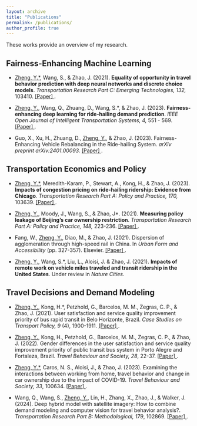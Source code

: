 ```yaml
---
layout: archive
title: "Publications"
permalink: /publications/
author_profile: true
---
```

These works provide an overview of my research.
## Fairness-Enhancing Machine Learning 

<!-- ![text](/images/profile.png){: .align-left width="100px"; padding-right: "20px"} -->

<!-- <figure class="align-left" style="width: 100px; padding-right: 20px;">
  <img src="/images/profile.png" alt="Your Figure">
  <figcaption>Figure 1: Your Figure Caption</figcaption>
</figure> -->

* <u>Zheng, Y.*</u>, Wang, S., & Zhao, J. (2021). **Equality of opportunity in travel behavior prediction with deep neural networks and discrete choice models**. <i> Transportation Research Part C: Emerging Technologies, 132,</i> 103410. <a href="https://doi.org/10.1016/j.trc.2021.103410"> [Paper] </a>.

* <u>Zheng, Y.</u>, Wang, Q., Zhuang, D., Wang, S.*, & Zhao, J. (2023). **Fairness-enhancing deep learning for ride-hailing demand prediction**. <i> IEEE Open Journal of Intelligent Transportation Systems, 4, </i> 551 - 569. <a href="https://doi.org/10.1109/OJITS.2023.3297517"> [Paper] </a>.

* Guo, X., Xu, H., Zhuang, D., <u>Zheng, Y.</u>, & Zhao, J. (2023). Fairness-Enhancing Vehicle Rebalancing in the Ride-hailing System.  <i> arXiv preprint arXiv:2401.00093. </i> <a href="https://arxiv.org/abs/2401.00093"> [Paper] </a>.

## Transportation Economics and Policy
* <u>Zheng, Y.*</u>, Meredith-Karam, P., Stewart, A., Kong, H., & Zhao, J. (2023). **Impacts of congestion pricing on ride-hailing ridership: Evidence from Chicago**. <i> Transportation Research Part A: Policy and Practice, 170,</i> 103639. <a href="https://doi.org/10.1016/j.tra.2023.103639"> [Paper] </a>.

* <u>Zheng, Y.</u>, Moody, J., Wang, S., & Zhao, J*. (2021). **Measuring policy leakage of Beijing’s car ownership restriction**.  <i> Transportation Research Part A: Policy and Practice, 148,</i> 223-236. <a href="https://doi.org/10.1016/j.tra.2021.03.008"> [Paper] </a>.

* Fang, W., <u>Zheng, Y.</u>, Diao, M., & Zhao, J. (2021). Dispersion of agglomeration through high-speed rail in China. In <i> Urban Form and Accessibility</i> (pp. 327-357). Elsevier. <a href="https://doi.org/10.1016/B978-0-12-819822-3.00012-2"> [Paper] </a>.

* <u>Zheng, Y.</u>, Wang, S.*, Liu, L., Aloisi, J. & Zhao, J. (2021). **Impacts of remote work on vehicle miles traveled and transit ridership in the United States**. Under review in <i> Nature Cities</i>.

## Travel Decisions and Demand Modeling
* <u>Zheng, Y.</u>, Kong, H.*, Petzhold, G., Barcelos, M. M., Zegras, C. P., & Zhao, J. (2021). User satisfaction and service quality improvement priority of bus rapid transit in Belo Horizonte, Brazil. <i> Case Studies on Transport Policy, 9</i> (4), 1900-1911. <a href="https://doi.org/10.1016/j.cstp.2021.10.011"> [Paper] </a>.

* <u>Zheng, Y.</u>, Kong, H., Petzhold, G., Barcelos, M. M., Zegras, C. P., & Zhao, J. (2022). Gender differences in the user satisfaction and service quality improvement priority of public transit bus system in Porto Alegre and Fortaleza, Brazil. <i> Travel Behaviour and Society, 28</i>, 22-37. <a href="https://doi.org/10.1016/j.tbs.2022.02.003"> [Paper] </a>.

* <u>Zheng, Y.*</u>, Caros, N. S., Aloisi, J., & Zhao, J. (2023). Examining the interactions between working from home, travel behavior and change in car ownership due to the impact of COVID-19. <i> Travel Behaviour and Society, 33</i>, 100634. <a href="https://doi.org/10.1016/j.tbs.2023.100634"> [Paper] </a>.

* Wang, Q., Wang, S., <u>Zheng, Y.</u>, Lin, H., Zhang, X., Zhao, J., & Walker, J. (2024). Deep hybrid model with satellite imagery: How to combine demand modeling and computer vision for travel behavior analysis?. <i> Transportation Research Part B: Methodological, 179</i>, 102869. <a href="https://doi.org/10.1016/j.trb.2023.102869"> [Paper] </a>.




